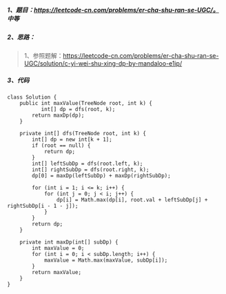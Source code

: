 ##### 1、题目：https://leetcode-cn.com/problems/er-cha-shu-ran-se-UGC/。   中等
##### 2、思路：
> 1、参照题解：https://leetcode-cn.com/problems/er-cha-shu-ran-se-UGC/solution/c-yi-wei-shu-xing-dp-by-mandaloo-e1ip/

##### 3、代码
```
class Solution {
    public int maxValue(TreeNode root, int k) {
           int[] dp = dfs(root, k);
        return maxDp(dp);
    }

    private int[] dfs(TreeNode root, int k) {
        int[] dp = new int[k + 1];
        if (root == null) {
            return dp;
        }
        int[] leftSubDp = dfs(root.left, k);
        int[] rightSubDp = dfs(root.right, k);
        dp[0] = maxDp(leftSubDp) + maxDp(rightSubDp);

        for (int i = 1; i <= k; i++) {
            for (int j = 0; j < i; j++) {
                dp[i] = Math.max(dp[i], root.val + leftSubDp[j] + rightSubDp[i - 1 - j]);
            }
        }
        return dp;
    }

    private int maxDp(int[] subDp) {
        int maxValue = 0;
        for (int i = 0; i < subDp.length; i++) {
            maxValue = Math.max(maxValue, subDp[i]);
        }
        return maxValue;
    }
}
```
